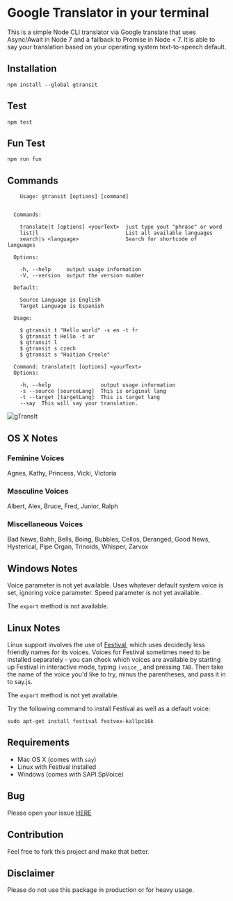 # Google Translator in your terminal

This is a simple Node CLI translator via Google translate that uses Async/Await in Node 7 and a fallback to Promise in Node < 7. It is able to say 
your translation based on your operating system text-to-speech default. 

## Installation

````
npm install --global gtransit
````
## Test

````
npm test
````

## Fun Test

````
npm run fun
````

## Commands

````
    Usage: gtransit [options] [command]


  Commands:

    translate|t [options] <yourText>  just type yout "phrase" or word
    list|l                            List all available languages
    search|s <language>               Search for shortcode of languages

  Options:

    -h, --help     output usage information
    -V, --version  output the version number

  Default:

    Source Language is English
    Target Language is Espanish

  Usage:

    $ gtransit t "Hello world" -s en -t fr
    $ gtransit t Hello -t ar
    $ gtransit l
    $ gtransit s czech
    $ gtransit s "Haitian Creole"

  Command: translate|t [options] <yourText>
  Options:

    -h, --help                output usage information
    -s --source [sourceLang]  This is original lang
    -t --target [targetLang]  This is target lang
    --say  This will say your translation. 

````
![gTransIt](https://www.majidhajian.com/images/gtransit.gif "gTransIt")

## OS X Notes

### Feminine Voices

Agnes, Kathy, Princess, Vicki, Victoria

### Masculine Voices

Albert, Alex, Bruce, Fred, Junior, Ralph

### Miscellaneous Voices

Bad News, Bahh, Bells, Boing, Bubbles, Cellos, Deranged, Good News, Hysterical, Pipe Organ, Trinoids, Whisper, Zarvox


## Windows Notes

Voice parameter is not yet available. Uses whatever default system voice is set, ignoring voice parameter.
Speed parameter is not yet available.

The `export` method is not available.


## Linux Notes

Linux support involves the use of [Festival](http://www.cstr.ed.ac.uk/projects/festival/), which uses decidedly less friendly names for its voices.  Voices for
Festival sometimes need to be installed separately - you can check which voices are available by starting up Festival in interactive mode, typing `(voice_`,
and pressing `TAB`.  Then take the name of the voice you'd like to try, minus the parentheses, and pass it in to say.js.

The `export` method is not yet available.

Try the following command to install Festival as well as a default voice:

```shell
sudo apt-get install festival festvox-kallpc16k
```


## Requirements

* Mac OS X (comes with `say`)
* Linux with Festival installed
* Windows (comes with SAPI.SpVoice)

## Bug

Please open your issue [HERE](https://github.com/mhadaily/gtransit/issues)

## Contribution

Feel free to fork this project and make that better.

## Disclaimer 

Please do not use this package in production or for heavy usage.

